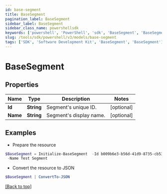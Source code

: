 ```yaml
---
id: base-segment
title: BaseSegment
pagination_label: BaseSegment
sidebar_label: BaseSegment
sidebar_class_name: powershellsdk
keywords: ['powershell', 'PowerShell', 'sdk', 'BaseSegment', 'BaseSegment'] 
slug: /tools/sdk/powershell/v3/models/base-segment
tags: ['SDK', 'Software Development Kit', 'BaseSegment', 'BaseSegment']
---
```



# BaseSegment

## Properties

Name | Type | Description | Notes
------------ | ------------- | ------------- | -------------
**Id** | **String** | Segment's unique ID. | [optional] 
**Name** | **String** | Segment's display name. | [optional] 

## Examples

- Prepare the resource
```powershell
$BaseSegment = Initialize-BaseSegment  -Id b009b6e3-b56d-41d9-8735-cb532ea0b017 `
 -Name Test Segment
```

- Convert the resource to JSON
```powershell
$BaseSegment | ConvertTo-JSON
```


[[Back to top]](#) 

